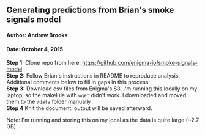 
## Generating predictions from Brian's smoke signals model
#### Author: Andrew Brooks
#### Date: October 4, 2015

**Step 1:** Clone repo from here:  https://github.com/enigma-io/smoke-signals-model  
**Step 2:** Follow Brian's instructions in README to reproduce analysis.  Additional comments below to fill in gaps in this process:  
**Step 3:** Download csv files from Enigma's S3. I'm running this locally on my laptop, so the makeFile with `wget` didn't work.  I downloaded and moved them to the `/data` folder manually  
**Step 4** Knit the document.  output will be saved afterward.  

Note: I'm running and storing this on my local as the data is quite large (~2.7 GB).  